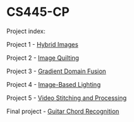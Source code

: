 # CS445-CP

Project index: 

Project 1 - [Hybrid Images](https://github.com/periclesrocha/CS445-CP/tree/main/Project%201%20-%20Hybrid%20Images)

Project 2 - [Image Quilting](https://github.com/periclesrocha/CS445-CP/tree/main/Project%202%20-%20Image%20Quilting)

Project 3 - [Gradient Domain Fusion](https://github.com/periclesrocha/CS445-CP/tree/main/Project%203%20-%20Gradient%20Domain%20Fusion)

Project 4 - [Image-Based Lighting](https://github.com/periclesrocha/CS445-CP/tree/main/Project%204%20-%20Image-Based%20Lighting)

Project 5 - [Video Stitching and Processing](https://github.com/periclesrocha/CS445-CP/tree/main/Project%205%20-%20Video%20Stitching%20and%20Processing)

Final project - [Guitar Chord Recognition](https://github.com/periclesrocha/CS445-CP/tree/main/Project%206%20(Final)%20-%20Guitar%20Chord%20Recognition)

